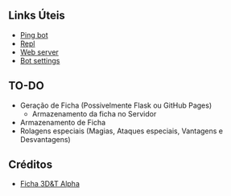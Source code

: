 ## Links Úteis

- [Ping bot](https://uptimerobot.com/)
- [Repl](https://replit.com/@paulinolimakl/3dandt-alpha-bot)
- [Web server](https://3dandt-alpha-bot.paulinolimakl.repl.co/)
- [Bot settings](https://discord.com/developers/applications/822648071867465748/bot)

## TO-DO

* Geração de Ficha (Possivelmente Flask ou GitHub Pages)
  - Armazenamento da ficha no Servidor
* Armazenamento de Ficha
* Rolagens especiais (Magias, Ataques especiais, Vantagens e Desvantagens)

## Créditos

- [Ficha 3D&T Alpha](https://github.com/jsanchesleao/ficha-3det)